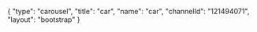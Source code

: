 {
    "type": "carousel",
    "title": "car",
    "name": "car",
    "channelId": "121494071",
    "layout": "bootstrap"
}